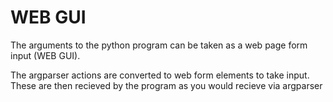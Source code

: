 # WEB GUI

The arguments to the python program can be taken as a web page form input (WEB GUI).

The argparser actions are converted to web form elements to take input. These are then recieved by the program as you would recieve via argparser
